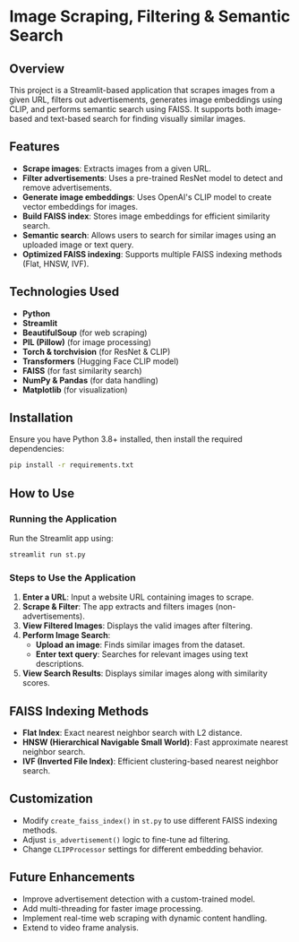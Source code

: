 # Image Scraping, Filtering & Semantic Search

## Overview
This project is a Streamlit-based application that scrapes images from a given URL, filters out advertisements, generates image embeddings using CLIP, and performs semantic search using FAISS. It supports both image-based and text-based search for finding visually similar images.

## Features
- **Scrape images**: Extracts images from a given URL.
- **Filter advertisements**: Uses a pre-trained ResNet model to detect and remove advertisements.
- **Generate image embeddings**: Uses OpenAI's CLIP model to create vector embeddings for images.
- **Build FAISS index**: Stores image embeddings for efficient similarity search.
- **Semantic search**: Allows users to search for similar images using an uploaded image or text query.
- **Optimized FAISS indexing**: Supports multiple FAISS indexing methods (Flat, HNSW, IVF).

## Technologies Used
- **Python**
- **Streamlit**
- **BeautifulSoup** (for web scraping)
- **PIL (Pillow)** (for image processing)
- **Torch & torchvision** (for ResNet & CLIP)
- **Transformers** (Hugging Face CLIP model)
- **FAISS** (for fast similarity search)
- **NumPy & Pandas** (for data handling)
- **Matplotlib** (for visualization)

## Installation
Ensure you have Python 3.8+ installed, then install the required dependencies:

```bash
pip install -r requirements.txt
```

## How to Use
### Running the Application
Run the Streamlit app using:
```bash
streamlit run st.py
```

### Steps to Use the Application
1. **Enter a URL**: Input a website URL containing images to scrape.
2. **Scrape & Filter**: The app extracts and filters images (non-advertisements).
3. **View Filtered Images**: Displays the valid images after filtering.
4. **Perform Image Search**:
   - **Upload an image**: Finds similar images from the dataset.
   - **Enter text query**: Searches for relevant images using text descriptions.
5. **View Search Results**: Displays similar images along with similarity scores.

## FAISS Indexing Methods
- **Flat Index**: Exact nearest neighbor search with L2 distance.
- **HNSW (Hierarchical Navigable Small World)**: Fast approximate nearest neighbor search.
- **IVF (Inverted File Index)**: Efficient clustering-based nearest neighbor search.

## Customization
- Modify `create_faiss_index()` in `st.py` to use different FAISS indexing methods.
- Adjust `is_advertisement()` logic to fine-tune ad filtering.
- Change `CLIPProcessor` settings for different embedding behavior.

## Future Enhancements
- Improve advertisement detection with a custom-trained model.
- Add multi-threading for faster image processing.
- Implement real-time web scraping with dynamic content handling.
- Extend to video frame analysis.





